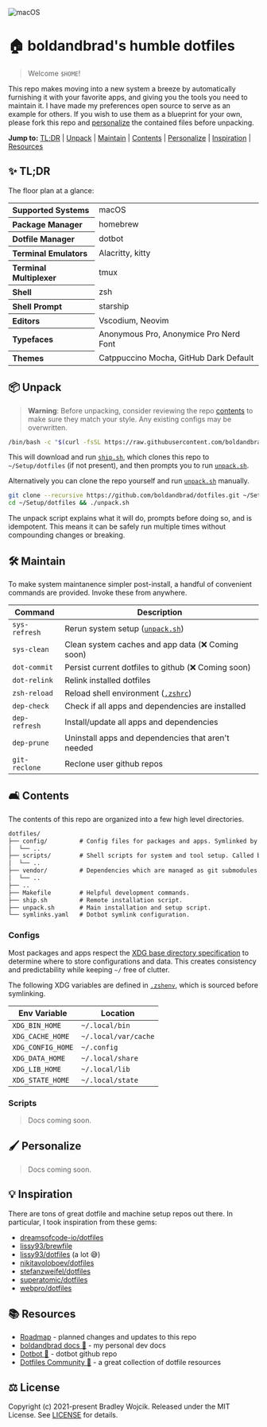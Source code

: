 ![macOS](https://badgen.net/badge/icon/macOS/blue?icon=apple&label)

# 🏠 boldandbrad's humble dotfiles

> Welcome `$HOME`!

This repo makes moving into a new system a breeze by automatically furnishing it
with your favorite apps, and giving you the tools you need to maintain it. I
have made my preferences open source to serve as an example for others. If you
wish to use them as a blueprint for your own, please fork this repo and
[personalize](#personalize) the contained files before unpacking.

**Jump to:**
[TL;DR](#tldr) |
[Unpack](#unpack) |
[Maintain](#maintain) |
[Contents](#contents) |
[Personalize](#personalize) |
[Inspiration](#inspiration) |
[Resources](#resources)

## ✨ TL;DR <a id="tldr"></a>

The floor plan at a glance:

<table>
  <tr>
    <th align="left">Supported Systems</th>
    <td>macOS</td>
  </tr>
  <tr>
    <th align="left">Package Manager</th>
    <td>homebrew</td>
  </tr>
  <tr>
    <th align="left">Dotfile Manager</th>
    <td>dotbot</td>
  </tr>
  <tr>
    <th align="left">Terminal Emulators</th>
    <td>Alacritty, kitty</td>
  </tr>
  <tr>
    <th align="left">Terminal Multiplexer</th>
    <td>tmux</td>
  </tr>
  <tr>
    <th align="left">Shell</th>
    <td>zsh</td>
  </tr>
  <tr>
    <th align="left">Shell Prompt</th>
    <td>starship</td>
  </tr>
  <tr>
    <th align="left">Editors</th>
    <td>Vscodium, Neovim</td>
  </tr>
  <tr>
    <th align="left">Typefaces</th>
    <td>Anonymous Pro, Anonymice Pro Nerd Font</td>
  </tr>
  <tr>
    <th align="left">Themes</th>
    <td>Catppuccino Mocha, GitHub Dark Default</td>
  </tr>
</table>

## 📦 Unpack <a id="unpack"></a>

> **Warning**: Before unpacking, consider reviewing the repo [contents](#contents) to
> make sure they match your style. Any existing configs may be overwritten.

```sh
/bin/bash -c "$(curl -fsSL https://raw.githubusercontent.com/boldandbrad/dotfiles/main/ship.sh)"
```

This will download and run [`ship.sh`](../ship.sh), which
clones this repo to `~/Setup/dotfiles` (if not present), and then prompts you to
run [`unpack.sh`](../unpack.sh).

Alternatively you can clone the repo yourself and run [`unpack.sh`](../unpack.sh)
manually.

```sh
git clone --recursive https://github.com/boldandbrad/dotfiles.git ~/Setup/dotfiles
cd ~/Setup/dotfiles && ./unpack.sh
```

The unpack script explains what it will do, prompts before doing so, and is
idempotent. This means it can be safely run multiple times without compounding
changes or breaking.

## 🛠️ Maintain <a id="maintain"></a>

To make system maintanence simpler post-install, a handful of convenient
commands are provided. Invoke these from anywhere.

| Command       | Description                                                 |
| -             | -                                                           |
| `sys-refresh` | Rerun system setup ([`unpack.sh`](../unpack.sh))          |
| `sys-clean`   | Clean system caches and app data (❌ Coming soon)           |
| `dot-commit`  | Persist current dotfiles to github (❌ Coming soon)         |
| `dot-relink`  | Relink installed dotfiles                                   |
| `zsh-reload`  | Reload shell environment ([`.zshrc`](../config/zsh/.zshrc)) |
| `dep-check`   | Check if all apps and dependencies are installed            |
| `dep-refresh` | Install/update all apps and dependencies                    |
| `dep-prune`   | Uninstall apps and dependencies that aren't needed          |
| `git-reclone` | Reclone user github repos                                   |

## 🛋️ Contents <a id="contents"></a>

The contents of this repo are organized into a few high level directories.

```txt
dotfiles/
├── config/         # Config files for packages and apps. Symlinked by dotbot.
│  └── ..
├── scripts/        # Shell scripts for system and tool setup. Called by unpack.sh.
│  └── ..
├── vendor/         # Dependencies which are managed as git submodules.
│  └── ..
├── ..
├── Makefile        # Helpful development commands.
├── ship.sh         # Remote installation script.
├── unpack.sh       # Main installation and setup script.
└── symlinks.yaml   # Dotbot symlink configuration.
```

### Configs

Most packages and apps respect the
[XDG base directory specification](https://specifications.freedesktop.org/basedir-spec/latest/index.html)
to determine where to store configurations and data. This creates consistency
and predictability while keeping `~/` free of clutter.

The following XDG variables are defined in [`.zshenv`](../config/zsh/.zshenv), which is sourced before symlinking.

| Env Variable      | Location              |
| -                 | -                     |
| `XDG_BIN_HOME`    | `~/.local/bin`        |
| `XDG_CACHE_HOME`  | `~/.local/var/cache`  |
| `XDG_CONFIG_HOME` | `~/.config`           |
| `XDG_DATA_HOME`   | `~/.local/share`      |
| `XDG_LIB_HOME`    | `~/.local/lib`        |
| `XDG_STATE_HOME`  | `~/.local/state`      |

### Scripts

> Docs coming soon.

## 🖌️ Personalize <a id="personalize"></a>

> Docs coming soon.

## 💡 Inspiration <a id="inspiration"></a>

There are tons of great dotfile and machine setup repos out there. In
particular, I took inspiration from these gems:

- [dreamsofcode-io/dotfiles](https://github.com/dreamsofcode-io/dotfiles)
- [lissy93/brewfile](https://github.com/lissy93/brewfile)
- [lissy93/dotfiles](https://github.com/lissy93/dotfiles) (a lot 😅)
- [nikitavoloboev/dotfiles](https://github.com/nikitavoloboev/dotfiles)
- [stefanzweifel/dotfiles](https://github.com/stefanzweifel/dotfiles)
- [superatomic/dotfiles](https://github.com/superatomic/dotfiles)
- [webpro/dotfiles](https://github.com/webpro/dotfiles)

## 📚 Resources <a id="resources"></a>

- [Roadmap](ROADMAP.md) - planned changes and updates to this repo
- [boldandbrad docs 🔗](https://boldandbrad.github.io/docs) - my personal dev
  docs
- [Dotbot 🔗](https://github.com/anishathalye/dotbot) - dotbot github repo
- [Dotfiles Community 🔗](https://dotfiles.github.io/) - a great collection of
  dotfile resources

## ⚖️ License <a id="license"></a>

Copyright (c) 2021-present Bradley Wojcik. Released under the MIT License. See
[LICENSE](../LICENSE) for details.
